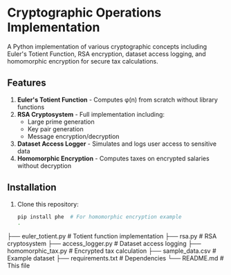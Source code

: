 # Cryptographic Operations Implementation

A Python implementation of various cryptographic concepts including Euler's Totient Function, RSA encryption, dataset access logging, and homomorphic encryption for secure tax calculations.

## Features

1. **Euler's Totient Function** - Computes φ(n) from scratch without library functions
2. **RSA Cryptosystem** - Full implementation including:
   - Large prime generation
   - Key pair generation
   - Message encryption/decryption
3. **Dataset Access Logger** - Simulates and logs user access to sensitive data
4. **Homomorphic Encryption** - Computes taxes on encrypted salaries without decryption

## Installation

1. Clone this repository:
   ```bash
   pip install phe  # For homomorphic encryption example
   .
├── euler_totient.py       # Totient function implementation
├── rsa.py                 # RSA cryptosystem
├── access_logger.py       # Dataset access logging
├── homomorphic_tax.py     # Encrypted tax calculation
├── sample_data.csv        # Example dataset
├── requirements.txt       # Dependencies
└── README.md              # This file


